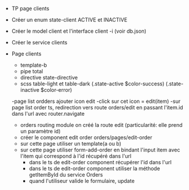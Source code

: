 - TP page clients

- Créer un enum state-client ACTIVE et INACTIVE


- Créer le model client et l'interface client -i (voir db.json)
- Créer le service clients
- Page clients
  - template-b
  - pipe total
  - directive state-directive
  - scss table-light et table-dark (.state-active $color-success) (.state-inactive $color-error)

  -page list ordders ajouter icon edit
  -click sur cet icon = edit(item)
  -sur page list order ts, redirection vers route orders/edit en passant l'item.id dans l'url avec router.navigate
  - orders routing module on créé la route edit (particularité: elle prend un paramètre id)
  - créer le component edit order orders/pages/edit-order
  - sur cette page utiliser un template(a ou b)
  - sur cette page utiliser form-add-order en bindant l'input item avec l'item qui correspond à l'id récupéré dans l'url
     - dans le ts de edit-order component récupérer l'id dans l'url
     - dans le ts de edit-order component utiliser la méthode getItemById du service Orders
     - quand l'utiliseur valide le formulaire, update
